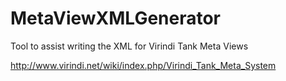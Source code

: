 # MetaViewXMLGenerator
Tool to assist writing the XML for Virindi Tank Meta Views

http://www.virindi.net/wiki/index.php/Virindi_Tank_Meta_System
